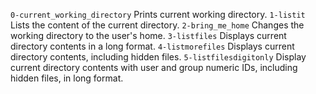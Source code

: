 `0-current_working_directory` Prints current working directory.
`1-listit` Lists the content of the current directory.
`2-bring_me_home` Changes the working directory to the user's home.
`3-listfiles` Displays current directory contents in a long format.
`4-listmorefiles` Displays current directory contents, including hidden files.
`5-listfilesdigitonly` Display current directory contents with user and group numeric IDs, including hidden files, in long format.
